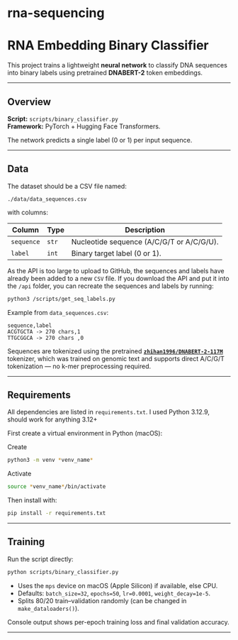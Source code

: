 # rna-sequencing

# RNA Embedding Binary Classifier

This project trains a lightweight **neural network** to classify DNA sequences into binary labels using pretrained **DNABERT-2** token embeddings.

---

## Overview

**Script:** `scripts/binary_classifier.py`  
**Framework:** PyTorch + Hugging Face Transformers.

The network predicts a single label (0 or 1) per input sequence.

---

## Data

The dataset should be a CSV file named:

```
./data/data_sequences.csv
```

with columns:

| Column     | Type  | Description                               |
| ---------- | ----- | ----------------------------------------- |
| `sequence` | `str` | Nucleotide sequence (A/C/G/T or A/C/G/U). |
| `label`    | `int` | Binary target label (0 or 1).             |

As the API is too large to upload to GitHub, the sequences and labels have already been added to a new `CSV` file. If you download the API and put it into the `/api` folder, you can recreate the sequences and labels by running:

```bash
python3 /scripts/get_seq_labels.py
```

Example from `data_sequences.csv`:

```csv
sequence,label
ACGTGCTA -> 270 chars,1
TTGCGGCA -> 270 chars ,0
```

Sequences are tokenized using the pretrained **[`zhihan1996/DNABERT-2-117M`](https://huggingface.co/zhihan1996/DNABERT-2-117M)** tokenizer, which was trained on genomic text and supports direct A/C/G/T tokenization — no k-mer preprocessing required.

---

## Requirements

All dependencies are listed in `requirements.txt`. I used Python 3.12.9, should work for anything 3.12+

First create a virtual environment in Python (macOS):

Create

```bash
python3 -m venv *venv_name*
```

Activate

```bash
source *venv_name*/bin/activate
```

Then install with:

```bash
pip install -r requirements.txt
```

---

## Training

Run the script directly:

```bash
python scripts/binary_classifier.py
```

- Uses the `mps` device on macOS (Apple Silicon) if available, else CPU.
- Defaults: `batch_size=32`, `epochs=50`, `lr=0.0001`, `weight_decay=1e-5`.
- Splits 80/20 train–validation randomly (can be changed in `make_dataloaders()`).

Console output shows per-epoch training loss and final validation accuracy.

---
